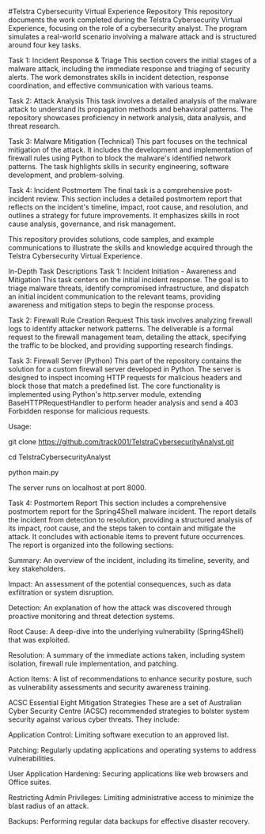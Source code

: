#Telstra Cybersecurity Virtual Experience Repository
This repository documents the work completed during the Telstra Cybersecurity Virtual Experience, focusing on the role of a cybersecurity analyst. The program simulates a real-world scenario involving a malware attack and is structured around four key tasks.

Task 1: Incident Response & Triage
This section covers the initial stages of a malware attack, including the immediate response and triaging of security alerts. The work demonstrates skills in incident detection, response coordination, and effective communication with various teams.

Task 2: Attack Analysis
This task involves a detailed analysis of the malware attack to understand its propagation methods and behavioral patterns. The repository showcases proficiency in network analysis, data analysis, and threat research.

Task 3: Malware Mitigation (Technical)
This part focuses on the technical mitigation of the attack. It includes the development and implementation of firewall rules using Python to block the malware's identified network patterns. The task highlights skills in security engineering, software development, and problem-solving.

Task 4: Incident Postmortem
The final task is a comprehensive post-incident review. This section includes a detailed postmortem report that reflects on the incident's timeline, impact, root cause, and resolution, and outlines a strategy for future improvements. It emphasizes skills in root cause analysis, governance, and risk management.

This repository provides solutions, code samples, and example communications to illustrate the skills and knowledge acquired through the Telstra Cybersecurity Virtual Experience.

In-Depth Task Descriptions
Task 1: Incident Initiation - Awareness and Mitigation
This task centers on the initial incident response. The goal is to triage malware threats, identify compromised infrastructure, and dispatch an initial incident communication to the relevant teams, providing awareness and mitigation steps to begin the response process.

Task 2: Firewall Rule Creation Request
This task involves analyzing firewall logs to identify attacker network patterns. The deliverable is a formal request to the firewall management team, detailing the attack, specifying the traffic to be blocked, and providing supporting research findings.

Task 3: Firewall Server (Python)
This part of the repository contains the solution for a custom firewall server developed in Python. The server is designed to inspect incoming HTTP requests for malicious headers and block those that match a predefined list. The core functionality is implemented using Python's http.server module, extending BaseHTTPRequestHandler to perform header analysis and send a 403 Forbidden response for malicious requests.

Usage:

git clone https://github.com/track001/TelstraCybersecurityAnalyst.git

cd TelstraCybersecurityAnalyst

python main.py

The server runs on localhost at port 8000.

Task 4: Postmortem Report
This section includes a comprehensive postmortem report for the Spring4Shell malware incident. The report details the incident from detection to resolution, providing a structured analysis of its impact, root cause, and the steps taken to contain and mitigate the attack. It concludes with actionable items to prevent future occurrences. The report is organized into the following sections:

Summary: An overview of the incident, including its timeline, severity, and key stakeholders.

Impact: An assessment of the potential consequences, such as data exfiltration or system disruption.

Detection: An explanation of how the attack was discovered through proactive monitoring and threat detection systems.

Root Cause: A deep-dive into the underlying vulnerability (Spring4Shell) that was exploited.

Resolution: A summary of the immediate actions taken, including system isolation, firewall rule implementation, and patching.

Action Items: A list of recommendations to enhance security posture, such as vulnerability assessments and security awareness training.

ACSC Essential Eight Mitigation Strategies
These are a set of Australian Cyber Security Centre (ACSC) recommended strategies to bolster system security against various cyber threats.  They include:

Application Control: Limiting software execution to an approved list.

Patching: Regularly updating applications and operating systems to address vulnerabilities.

User Application Hardening: Securing applications like web browsers and Office suites.

Restricting Admin Privileges: Limiting administrative access to minimize the blast radius of an attack.

Backups: Performing regular data backups for effective disaster recovery.
